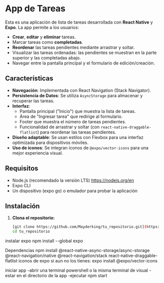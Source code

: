 # App de Tareas

Esta es una aplicación de lista de tareas desarrollada con **React Native** y **Expo**. La app permite a los usuarios:

- **Crear**, **editar** y **eliminar** tareas.
- Marcar tareas como **completadas**.
- **Reordenar** las tareas pendientes mediante arrastrar y soltar.
- Visualizar las tareas ordenadas: las pendientes se muestran en la parte superior y las completadas abajo.
- Navegar entre la pantalla principal y el formulario de edición/creación.

## Características

- **Navegación**: Implementada con React Navigation (Stack Navigator).
- **Persistencia de Datos**: Se utiliza `AsyncStorage` para almacenar y recuperar las tareas.
- **Interfaz**: 
  - Pantalla principal ("Inicio") que muestra la lista de tareas.
  - Área de "Ingresar tarea" que redirige al formulario.
  - Footer que muestra el número de tareas pendientes.
  - Funcionalidad de arrastrar y soltar (con `react-native-draggable-flatlist`) para reordenar las tareas pendientes.
- **Diseño adaptable**: Se usan estilos con Flexbox para una interfaz optimizada para dispositivos móviles.
- **Uso de íconos**: Se integran íconos de `@expo/vector-icons` para una mejor experiencia visual.

## Requisitos

- Node.js (recomendado la versión LTS) https://nodejs.org/en
- Expo CLI
- Un dispositivo (expo go) o emulador para probar la aplicación

## Instalación

1. **Clona el repositorio:**

   ```bash
   [git clone https://github.com/Mayderking/tu_repositorio.git](https://github.com/Mayderking/GestorTareas.git)
   cd tu_repositorio

instalar expo
  npm install --global expo

Dependencias
   npm install @react-native-async-storage/async-storage @react-navigation/native @react-navigation/stack react-native-draggable-flatlist
   iconos de expo si aun no los tienes:
   expo install @expo/vector-icons

iniciar app
-abrir una terminal powershell o la misma terminal de visual
-estar en el directorio de la app
-ejecutar npm start


